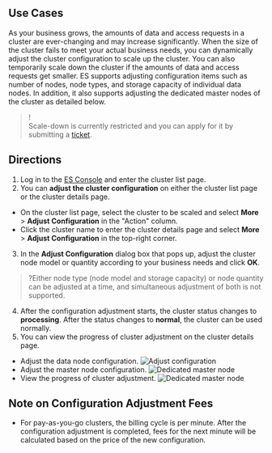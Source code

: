 ﻿## Use Cases

As your business grows, the amounts of data and access requests in a cluster are ever-changing and may increase significantly. When the size of the cluster fails to meet your actual business needs, you can dynamically adjust the cluster configuration to scale up the cluster. You can also temporarily scale down the cluster if the amounts of data and access requests get smaller. ES supports adjusting configuration items such as number of nodes, node types, and storage capacity of individual data nodes. In addition, it also supports adjusting the dedicated master nodes of the cluster as detailed below.

> !  
> Scale-down is currently restricted and you can apply for it by submitting a [ticket](https://console.cloud.tencent.com/workorder/category).

## Directions

1. Log in to the [ES Console](https://console.cloud.tencent.com/es) and enter the cluster list page.
2. You can **adjust the cluster configuration** on either the cluster list page or the cluster details page. 
 - On the cluster list page, select the cluster to be scaled and select **More** > **Adjust Configuration** in the "Action" column.
 - Click the cluster name to enter the cluster details page and select **More** > **Adjust Configuration** in the top-right corner.
3. In the **Adjust Configuration** dialog box that pops up, adjust the cluster node model or quantity according to your business needs and click **OK**.

> ?Either node type (node model and storage capacity) or node quantity can be adjusted at a time, and simultaneous adjustment of both is not supported.

4. After the configuration adjustment starts, the cluster status changes to **processing**. After the status changes to **normal**, the cluster can be used normally.  
5. You can view the progress of cluster adjustment on the cluster details page.


- Adjust the data node configuration.
  ![Adjust configuration](https://main.qcloudimg.com/raw/f96ec8b5d6c2df8a8a3afa670978ba51.png)
- Adjust the master node configuration.
  ![Dedicated master node](https://main.qcloudimg.com/raw/39074cebe31dd60be00c8c6d88ecd903.png)
- View the progress of cluster adjustment.
  ![Dedicated master node](https://main.qcloudimg.com/raw/9037032df309577154a12555c599d3b0.png)

## Note on Configuration Adjustment Fees

- For pay-as-you-go clusters, the billing cycle is per minute. After the configuration adjustment is completed, fees for the next minute will be calculated based on the price of the new configuration.
